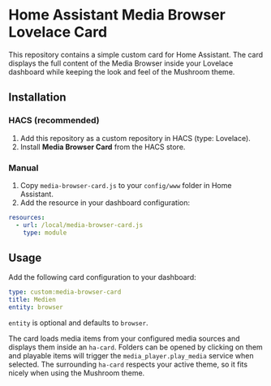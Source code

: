 # Home Assistant Media Browser Lovelace Card

This repository contains a simple custom card for Home Assistant. The card displays the full content of the Media Browser inside your Lovelace dashboard while keeping the look and feel of the Mushroom theme.

## Installation

### HACS (recommended)

1. Add this repository as a custom repository in HACS (type: Lovelace).
2. Install **Media Browser Card** from the HACS store.

### Manual

1. Copy `media-browser-card.js` to your `config/www` folder in Home Assistant.
2. Add the resource in your dashboard configuration:

```yaml
resources:
  - url: /local/media-browser-card.js
    type: module
```

## Usage

Add the following card configuration to your dashboard:

```yaml
type: custom:media-browser-card
title: Medien
entity: browser
```

`entity` is optional and defaults to `browser`.

The card loads media items from your configured media sources and displays them inside an `ha-card`. Folders can be opened by clicking on them and playable items will trigger the `media_player.play_media` service when selected. The surrounding `ha-card` respects your active theme, so it fits nicely when using the Mushroom theme.
